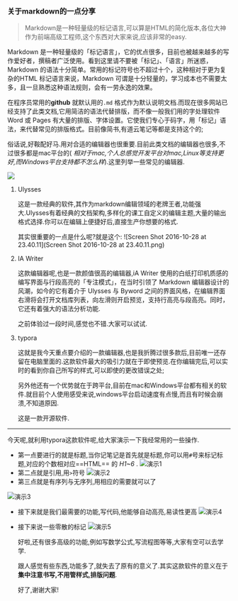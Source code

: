 ### 关于markdown的一点分享

> Markdown是一种轻量级的标记语言,可以算是HTML的简化版本,各位大神作为前端高级工程师,这个东西对大家来说,应该非常的easy.

Markdown 是一种轻量级的「标记语言」，它的优点很多，目前也被越来越多的写作爱好者，撰稿者广泛使用。看到这里请不要被「标记」、「语言」所迷惑，Markdown 的语法十分简单。常用的标记符号也不超过十个，这种相对于更为复杂的HTML 标记语言来说，Markdown 可谓是十分轻量的，学习成本也不需要太多，且一旦熟悉这种语法规则，会有一劳永逸的效果。

在程序员常用的**github** 就默认用的`.md` 格式作为默认说明文档.而现在很多网站已经支持了此类文档,它用简洁的语法代替排版，而不像一般我们用的字处理软件 Word 或 Pages 有大量的排版、字体设置。它使我们专心于码字，用「标记」语法，来代替常见的排版格式。目前像简书,有道云笔记等都是支持这个的;

俗话说,好鞍配好马.用对合适的编辑器也很重要.目前此类文档的编辑器也很多,不过很多都是mac平台的( *相对于mac,个人总感觉开发平台对mac,Linux等支持更好,而Windows平台支持都不怎么样*).这里列举一些常见的编辑器.

![](http://cdn.sspai.com/attachment/thumbnail/2014/04/15/f43f4d7659397398c499180c22c9855a10f72_mw_800_wm_1_wmp_3.jpg) 

1. Ulysses 

   这是一款经典的软件,其作为markdown编辑领域的老牌王者,功能强大.Ulysses有着经典的文档架构,多样化的课工自定义的编辑主题,大量的输出格式选择.你可以在编辑上便捷好后,直接生产你想要的格式.

   其实很重要的一点是什么呢?就是这个: ![Screen Shot 2016-10-28 at 23.40.11](Screen Shot 2016-10-28 at 23.40.11.png)

2. IA Writer

   这款编辑器呢,也是一款颜值很高的编辑器,iA Writer 使用的白纸打印机质感的编写界面与行段高亮的「专注模式」，在当时引领了 Markdown 编辑器设计的风潮，如今的它有着介于 Ulysses 与 Byword 之间的界面风格，在编辑界面右滑将会打开文档库列表，向左滑则开启预览，支持行高亮与段高亮。同时，它还有着强大的语法分析功能.

   之前体验过一段时间,感觉也不错.大家可以试试.

3. typora

   这就是我今天重点要介绍的一款编辑器,也是我折腾过很多款后,目前唯一还存留在电脑里面的.这款软件最大的吸引力就在于即使预览.在你编辑完后,可以实时的看到你自己所写的样式,可以即使的更改错误之处;

   另外他还有一个优势就在于跨平台,目前在mac和Windows平台都有相关的软件.就目前个人使用感受来说,windows平台启动速度有点慢,而且有时候会崩溃,不知道原因.

   这是一款开源软件.

---

今天呢,就利用typora这款软件呢,给大家演示一下我经常用的一些操作.

- 第一点要进行的就是标题,当你记笔记是首先就是标题,你可以用`#`号来标记标题,对应的个数相对应==HTML== 的 *H1~6* . ![演示1](/Users/Nico/Desktop/演示1.gif) 
- 第二点就是引用,用`>`符号 ![演示2](/Users/Nico/Desktop/演示2.gif)
- 第三点就是有序列与无序列,用相应的需要就可以了

 ![演示3](/Users/Nico/Desktop/演示3.gif)

- 接下来就是我们最需要的功能,写代码,他能够自动高亮,易读性更高 ![演示4](/Users/Nico/Desktop/演示4.gif)

- 接下来说一些零散的标记 ![演示5](/Users/Nico/Desktop/演示5.gif)

  好啦,还有很多高级的功能,例如写数学公式,写流程图等等,大家有空可以去学学.

  跟人感觉有些东西,功能多了,就失去了原有的意义了.其实这款软件的意义在于**集中注意书写,不用管样式,排版问题**.

  好了,谢谢大家!